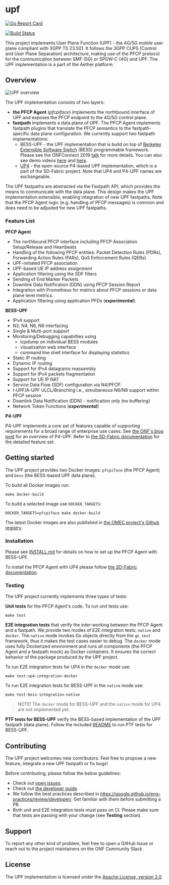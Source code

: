 <!--
SPDX-License-Identifier: Apache-2.0
Copyright 2019 Intel Corporation
-->

# upf

[![Go Report Card](https://goreportcard.com/badge/github.com/omec-project/upf-epc)](https://goreportcard.com/report/github.com/omec-project/upf-epc)

[![Build Status](https://jenkins.onosproject.org/buildStatus/icon?job=bess-upf-linerate-tests&subject=Linerate+Tests)](https://jenkins.onosproject.org/job/bess-upf-linerate-tests/)

This project implements User Plane Function (UPF) - the 4G/5G mobile user plane compliant with 3GPP TS 23.501. 
It follows the 3GPP CUPS (Control and User Plane Separation) architecture, making use of the PFCP protocol for the communication between SMF (5G) or SPGW-C (4G) and UPF.
The UPF implementation is a part of the Aether platform. 

## Overview

![UPF overview](docs/images/upf-overview.png)

The UPF implementation consists of two layers: 

- **the PFCP Agent** (_pfcpiface_) implements the northbound interface of UPF and exposes the PFCP endpoint to the 4G/5G control plane.
- **fastpath** implements a data plane of UPF. The PFCP Agent implements fastpath plugins that translate the 
  PFCP semantics to the fastpath-specific data plane configuration. We currently support two fastpath implementations: 
  - BESS-UPF - the UPF implementation that is build on top of [Berkeley Extensible Software Switch](https://github.com/NetSys/bess/) (BESS) programmable framework.
    Please see the ONFConnect 2019 [talk](https://www.youtube.com/watch?v=fqJGWcwcOxE) for more details. You can also see demo videos [here](https://www.youtube.com/watch?v=KxK64jalKHw) and [here](https://youtu.be/rWnZuJeUWi4).
  - [UP4](https://github.com/omec-project/up4) - the open-source P4-based UPF implementation, which is a part of the SD-Fabric project. Note that UP4 and P4-UPF names are exchangeable.
  
The UPF fastpaths are abstracted via the Fastpath API, which provides the means to communicate with the data plane.
This design makes the UPF implementation extensible, enabling integration of new UPF fastpaths.
Note that the PFCP Agent logic (e.g. handling of PFCP messages) is common and does need to be adjusted for new UPF fastpaths.

### Feature List

**PFCP Agent**

* The northbound PFCP interface including PFCP Association Setup/Release and Heartbeats 
* Handling of the following PFCP entities: Packet Detection Rules (PDRs), Forwarding Action Rules (FARs),
QoS Enforcement Rules (QERs).
* UPF-initiated PFCP association  
* UPF-based UE IP address assignment
* Application filtering using the SDF filters
* Sending of End Marker Packets
* Downlink Data Notification (DDN) using PFCP Session Report
* Integration with Prometheus for metrics about PFCP sessions or data plane level metrics. 
* Application filtering using application PFDs (_**experimental**_).

**BESS-UPF**

* IPv4 support
* N3, N4, N6, N9 interfacing
* Single & Multi-port support
* Monitoring/Debugging capabilties using
  - tcpdump on individual BESS modules
  - visualization web interface
  - command line shell interface for displaying statistics
* Static IP routing
* Dynamic IP routing
* Support for IPv4 datagrams reassembly
* Support for IPv4 packets fragmentation
* Support for UE IP NAT
* Service Data Flow (SDF) configuration via N4/PFCP.
* I-UPF/A-UPF ULCL/Branching i.e., simultaneous N6/N9 support within PFCP session
* Downlink Data Notification (DDN) - notification only (no buffering)
* Network Token Functions (_**experimental**_)

**P4-UPF**

P4-UPF implements a core set of features capable of supporting requirements for a broad range of enterprise use cases.
See [the ONF's blog post](https://opennetworking.org/news-and-events/blog/using-p4-and-programmable-switches-to-implement-a-4g-5g-upf-in-aether/) for an overview of P4-UPF. 
Refer to [the SD-Fabric documentation](https://docs.sd-fabric.org/master/index.html) for the detailed feature set.

## Getting started

The UPF project provides two Docker images: `pfcpiface` (the PFCP Agent) and `bess` (the BESS-based UPF data plane). 

To build all Docker images run:

```
make docker-build
```

To build a selected image use `DOCKER_TARGETS`:

```
DOCKER_TARGETS=pfcpiface make docker-build
```

The latest Docker images are also published in [the OMEC project's Github registry](https://github.com/orgs/omec-project/packages?repo_name=upf).

### Installation

Please see [INSTALL.md](docs/INSTALL.md) for details on how to set up the PFCP Agent with BESS-UPF. 

To install the PFCP Agent with UP4 please follow [the SD-Fabric documentation](https://docs.sd-fabric.org/master/index.html). 

### Testing

The UPF project currently implements three types of tests:

**Unit tests** for the PFCP Agent's code. To run unit tests use:

```
make test
```

**E2E integration tests** that verify the inter-working between the PFCP Agent and a fastpath. 
We provide two modes of E2E integration tests: `native` and `docker`. 
The `native` mode invokes Go objects directly from the `go test` framework, thus it makes the test cases easier to debug.
The `docker` mode uses fully Dockerized environment and runs all components (the PFCP Agent and a fastpath mock) as Docker containers. It ensures the correct behavior of the package produced by the UPF project.

To run E2E integration tests for UP4 in the `docker` mode use:

```
make test-up4-integration-docker
```

To run E2E integration tests for BESS-UPF in the `native` mode use:

```
make test-bess-integration-native
```

> NOTE! The `docker` mode for BESS-UPF and the `native` mode for UP4 are not implemented yet.

**PTF tests for BESS-UPF** verify the BESS-based implementation of the UPF fastpath (data plane). 
Follow the included [README](./ptf/README.md) to run PTF tests for BESS-UPF.

## Contributing

The UPF project welcomes new contributors. Feel free to propose a new feature, integrate a new UPF fastpath or fix bugs!

Before contributing, please follow the below guidelines:

* Check out [open issues](https://github.com/omec-project/upf/issues).
* Check out [the developer guide](./docs/developer-guide.md).
* We follow the best practices described in https://google.github.io/eng-practices/review/developer/. Get familiar with them before submitting a PR.
* Both unit and E2E integration tests must pass on CI. Please make sure that tests are passing with your change (see **Testing** section).

## Support

To report any other kind of problem, feel free to open a GitHub Issue or reach out to the project maintainers on the ONF Community Slack.

## License

The UPF implementation is licensed under the [Apache License, version 2.0](./LICENSES/Apache-2.0.txt). 